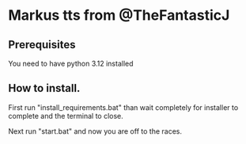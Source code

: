 # Markus tts from @TheFantasticJ



## Prerequisites

You need to have python 3.12 installed



## How to install.

First run "install_requirements.bat" than wait completely for installer to complete and the terminal to close.

Next run "start.bat" and now you are off to the races.